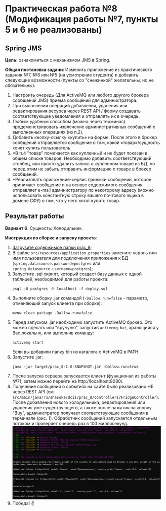 # Практическая работа №8 (Модификация работы №7, пункты 5 и 6 не реализованы)

## Spring JMS

**Цель**: ознакомиться с механизмом JMS в Spring.

**Общая постановка задачи**: Изменить приложение из практического задания №7, №6 или №5 (на усмотрение студента) и добавить следующие возможности (пункты со "снежинкой" желательны, но не обязательны):
1) Настроить очередь (Для ActiveMQ или любого другого брокера сообщений JMS) приема сообщений для администратора.
2) При выполнении операций добавления, удаления или редактирования ресурса через REST API / форму создавать соответствующие уведомления и отправлять их в очередь.
3) Любым удобным способом (можно через терминал) продемонстрировать извлечение административных сообщений о выполненных операциях (из п.2).
4) Добавить кнопку-ссылку «купить» на форме. После этого в брокер сообщений отправляется сообщение о том, какой «товар»/сущность хочет купить пользователь.
5) *В п.4 "товар" помечается как купленный и не будет показан в общем списке товаров. Необходимо добавить соответствующий столбец, или просто удалить запись о купленном товаре из БД, но перед этим не забыть отправить информацию о товаре в брокер сообщений.
6) *Реализовать приложение-сервис приемки сообщений, которое принимает сообщение и на основе содержимого сообщения отправляет e-mail администратору по некоторому адресу (можно использовать константную строку вашего почтового ящика в домене СФУ) о том, что у него хотят купить товар.

## Результат работы

**Вариант 6**. Сущность: Холодильник.

**Инструкция по сборке и запуску проекта**:
1. [Загрузите содержимое папки prac_8](https://minhaskamal.github.io/DownGit/#/home?url=https://github.com/shasoka/dcis/tree/master/practice/prac_8);
2. В файле ```src/resources/application.properties``` замените пароль или имя пользователя для подключения приложения к БД (```spring.datasource.password=postgres``` или ```spring.datasource.username=postgres```);
3. Запустите .sql скрипт, который создаст базу данных с одной таблицей, необходимой для работы проекта:
   ```
   psql -U postgres -h localhost -f deploy.sql
   ```
4. Выполните сборку .jar командой (```-Dallow.run=false``` - параметр, отменяющий запуск клиента при сборке):
    ```
    mvnw clean package -Dallow.run=false
    ```
5. Перед запуском .jar необходимо запустить ActiveMQ брокер. Это можно сделать или "вручуню", запустив ```activemq.bat```, хранящийся у Вас локально, или выполнив команду:
   ```
   activemq start
   ```
   Если вы добавили папку bin из каталога с ActiveMQ в PATH.
6. Запустите .jar:
    ```
    java -jar target/prac_8-1.0-SNAPSHOT.jar -Dallow.run=true
    ```
7. После запуска сервера запускается клиент (функционал из работы №7), затем можно перейти на http://localhost:8080/.
8. Получение сообщений о событиях на сайте было реализовано НЕ через REST API (см. ```src/main/java/ru/shasoka/dcis/prac_8/controllers/FridgeController```). После добавления нового холодильника, редактирования или удаления уже существующего, а также после нажатия на кнопку "Buy", администратор получает соответствующие сообщения в терминале (рис. 1). Обработчик сообщений запускается отдельным потоком и проверяет очередь раз в 100 миллисекунд. 
![Пример работы программы](img/screen_1.png)
9. Победа! ✌️

